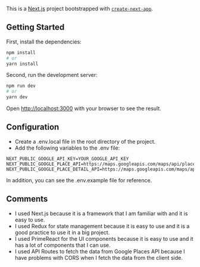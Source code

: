 This is a [Next.js](https://nextjs.org/) project bootstrapped
with [`create-next-app`](https://github.com/vercel/next.js/tree/canary/packages/create-next-app).

## Getting Started

First, install the dependencies:

```bash
npm install
# or
yarn install
```

Second, run the development server:

```bash
npm run dev
# or
yarn dev
```

Open [http://localhost:3000](http://localhost:3000) with your browser to see the result.

## Configuration

- Create a .env.local file in the root directory of the project.
- Add the following variables to the .env file:

```
NEXT_PUBLIC_GOOGLE_API_KEY=YOUR_GOOGLE_API_KEY
NEXT_PUBLIC_GOOGLE_PLACE_API=https://maps.googleapis.com/maps/api/place/autocomplete/json
NEXT_PUBLIC_GOOGLE_PLACE_DETAIL_API=https://maps.googleapis.com/maps/api/place/details/json
```

In addition, you can see the .env.example file for reference.

## Comments

- I used Next.js because it is a framework that I am familiar with and it is easy to use.
- I used Redux for state management because it is easy to use and it is a good practice to use it in a big project.
- I used PrimeReact for the UI components because it is easy to use and it has a lot of components that I can use.
- I used API Routes to fetch the data from Google Places API because I have problems with CORS when I fetch the data
  from the client side.
